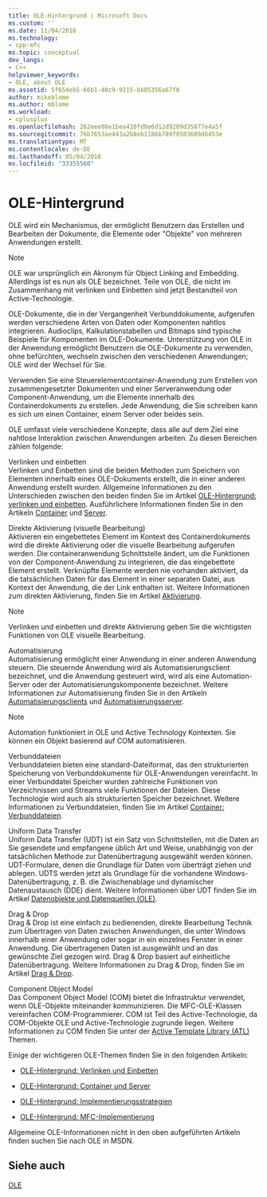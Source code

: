 ```yaml
---
title: OLE-Hintergrund | Microsoft Docs
ms.custom: ''
ms.date: 11/04/2016
ms.technology:
- cpp-mfc
ms.topic: conceptual
dev_langs:
- C++
helpviewer_keywords:
- OLE, about OLE
ms.assetid: 5f654eb5-66b1-40c9-9215-bb85356a67f8
author: mikeblome
ms.author: mblome
ms.workload:
- cplusplus
ms.openlocfilehash: 262eee08e1bea410fd8e6d12d9209d35877e4a5f
ms.sourcegitcommit: 76b7653ae443a2b8eb1186b789f8503609d6453e
ms.translationtype: MT
ms.contentlocale: de-DE
ms.lasthandoff: 05/04/2018
ms.locfileid: "33355560"
---
```

# <a name="ole-background"></a>OLE-Hintergrund
OLE wird ein Mechanismus, der ermöglicht Benutzern das Erstellen und Bearbeiten der Dokumente, die Elemente oder "Objekte" von mehreren Anwendungen erstellt.  
  
> [!NOTE]
>  OLE war ursprünglich ein Akronym für Object Linking and Embedding. Allerdings ist es nun als OLE bezeichnet. Teile von OLE, die nicht im Zusammenhang mit verlinken und Einbetten sind jetzt Bestandteil von Active-Technologie.  
  
 OLE-Dokumente, die in der Vergangenheit Verbunddokumente, aufgerufen werden verschiedene Arten von Daten oder Komponenten nahtlos integrieren. Audioclips, Kalkulationstabellen und Bitmaps sind typische Beispiele für Komponenten im OLE-Dokumente. Unterstützung von OLE in der Anwendung ermöglicht Benutzern die OLE-Dokumente zu verwenden, ohne befürchten, wechseln zwischen den verschiedenen Anwendungen; OLE wird der Wechsel für Sie.  
  
 Verwenden Sie eine Steuerelementcontainer-Anwendung zum Erstellen von zusammengesetzter Dokumenten und einer Serveranwendung oder Component-Anwendung, um die Elemente innerhalb des Containerdokuments zu erstellen. Jede Anwendung, die Sie schreiben kann es sich um einen Container, einem Server oder beides sein.  
  
 OLE umfasst viele verschiedene Konzepte, dass alle auf dem Ziel eine nahtlose Interaktion zwischen Anwendungen arbeiten. Zu diesen Bereichen zählen folgende:  
  
 Verlinken und einbetten  
 Verlinken und Einbetten sind die beiden Methoden zum Speichern von Elementen innerhalb eines OLE-Dokuments erstellt, die in einer anderen Anwendung erstellt wurden. Allgemeine Informationen zu den Unterschieden zwischen den beiden finden Sie im Artikel [OLE-Hintergrund: verlinken und einbetten](../mfc/ole-background-linking-and-embedding.md). Ausführlichere Informationen finden Sie in den Artikeln [Container](../mfc/containers.md) und [Server](../mfc/servers.md).  
  
 Direkte Aktivierung (visuelle Bearbeitung)  
 Aktivieren ein eingebettetes Element im Kontext des Containerdokuments wird die direkte Aktivierung oder die visuelle Bearbeitung aufgerufen werden. Die containeranwendung Schnittstelle ändert, um die Funktionen von der Component-Anwendung zu integrieren, die das eingebettete Element erstellt. Verknüpfte Elemente werden nie vorhanden aktiviert, da die tatsächlichen Daten für das Element in einer separaten Datei, aus Kontext der Anwendung, die der Link enthalten ist. Weitere Informationen zum direkten Aktivierung, finden Sie im Artikel [Aktivierung](../mfc/activation-cpp.md).  
  
> [!NOTE]
>  Verlinken und einbetten und direkte Aktivierung geben Sie die wichtigsten Funktionen von OLE visuelle Bearbeitung.  
  
 Automatisierung  
 Automatisierung ermöglicht einer Anwendung in einer anderen Anwendung steuern. Die steuernde Anwendung wird als Automatisierungsclient bezeichnet, und die Anwendung gesteuert wird, wird als eine Automation-Server oder der Automatisierungskomponente bezeichnet. Weitere Informationen zur Automatisierung finden Sie in den Artikeln [Automatisierungsclients](../mfc/automation-clients.md) und [Automatisierungsserver](../mfc/automation-servers.md).  
  
> [!NOTE]
>  Automation funktioniert in OLE und Active Technology Kontexten. Sie können ein Objekt basierend auf COM automatisieren.  
  
 Verbunddateien  
 Verbunddateien bieten eine standard-Dateiformat, das den strukturierten Speicherung von Verbunddokumente für OLE-Anwendungen vereinfacht. In einer Verbunddatei Speicher wurden zahlreiche Funktionen von Verzeichnissen und Streams viele Funktionen der Dateien. Diese Technologie wird auch als strukturierten Speicher bezeichnet. Weitere Informationen zu Verbunddateien, finden Sie im Artikel [Container: Verbunddateien](../mfc/containers-compound-files.md).  
  
 Uniform Data Transfer  
 Uniform Data Transfer (UDT) ist ein Satz von Schnittstellen, mit die Daten an Sie gesendete und empfangene üblich Art und Weise, unabhängig von der tatsächlichen Methode zur Datenübertragung ausgewählt werden können. UDT-Formulare, denen die Grundlage für Daten vom überträgt ziehen und ablegen. UDTS werden jetzt als Grundlage für die vorhandene Windows-Datenübertragung, z. B. die Zwischenablage und dynamischer Datenaustausch (DDE) dient. Weitere Informationen über UDT finden Sie im Artikel [Datenobjekte und Datenquellen (OLE)](../mfc/data-objects-and-data-sources-ole.md).  
  
 Drag & Drop  
 Drag & Drop ist eine einfach zu bedienenden, direkte Bearbeitung Technik zum Übertragen von Daten zwischen Anwendungen, die unter Windows innerhalb einer Anwendung oder sogar in ein einzelnes Fenster in einer Anwendung. Die übertragenen Daten ist ausgewählt und an das gewünschte Ziel gezogen wird. Drag & Drop basiert auf einheitliche Datenübertragung. Weitere Informationen zu Drag & Drop, finden Sie im Artikel [Drag & Drop](../mfc/drag-and-drop-ole.md).  
  
 Component Object Model  
 Das Component Object Model (COM) bietet die Infrastruktur verwendet, wenn OLE-Objekte miteinander kommunizieren. Die MFC-OLE-Klassen vereinfachen COM-Programmierer. COM ist Teil des Active-Technologie, da COM-Objekte OLE und Active-Technologie zugrunde liegen. Weitere Informationen zu COM finden Sie unter der [Active Template Library (ATL)](../atl/active-template-library-atl-concepts.md) Themen.  
  
 Einige der wichtigeren OLE-Themen finden Sie in den folgenden Artikeln:  
  
-   [OLE-Hintergrund: Verlinken und Einbetten](../mfc/ole-background-linking-and-embedding.md)  
  
-   [OLE-Hintergrund: Container und Server](../mfc/ole-background-containers-and-servers.md)  
  
-   [OLE-Hintergrund: Implementierungsstrategien](../mfc/ole-background-implementation-strategies.md)  
  
-   [OLE-Hintergrund: MFC-Implementierung](../mfc/ole-background-mfc-implementation.md)  
  
 Allgemeine OLE-Informationen nicht in den oben aufgeführten Artikeln finden suchen Sie nach OLE in MSDN.  
  
## <a name="see-also"></a>Siehe auch  
 [OLE](../mfc/ole-in-mfc.md)

